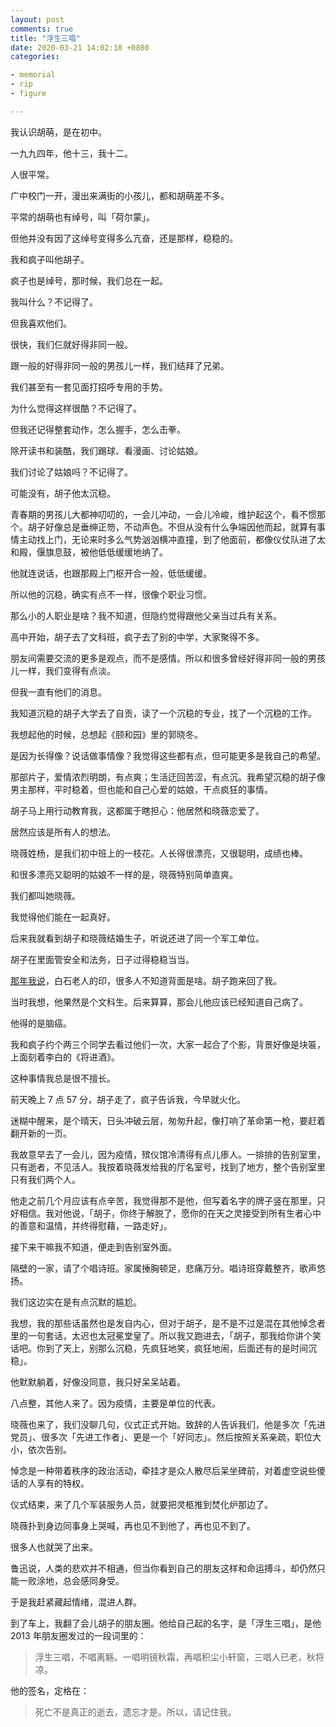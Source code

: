 ```yaml
---
layout: post
comments: true
title: "浮生三唱"
date: 2020-03-21 14:02:18 +0800
categories: 

- memorial
- rip
- figure

---
```


我认识胡萌，是在初中。

一九九四年，他十三，我十二。

人很平常。

广中校门一开，漫出来满街的小孩儿，都和胡萌差不多。

平常的胡萌也有绰号，叫「荷尔蒙」。

但他并没有因了这绰号变得多么亢奋，还是那样，稳稳的。

我和疯子叫他胡子。

疯子也是绰号，那时候，我们总在一起。

我叫什么？不记得了。

但我喜欢他们。

很快，我们仨就好得非同一般。

跟一般的好得非同一般的男孩儿一样，我们结拜了兄弟。

我们甚至有一套见面打招呼专用的手势。

为什么觉得这样很酷？不记得了。

但我还记得整套动作，怎么握手，怎么击拳。

除开读书和装酷，我们踢球、看漫画、讨论姑娘。

我们讨论了姑娘吗？不记得了。

可能没有，胡子他太沉稳。

青春期的男孩儿大都神叨叨的，一会儿冲动，一会儿冷峻，维护起这个，看不惯那个。胡子好像总是垂绅正笏，不动声色。不但从没有什么争端因他而起，就算有事情主动找上门，无论来时多么气势汹汹横冲直撞，到了他面前，都像仪仗队进了太和殿，偃旗息鼓，被他低低缓缓地纳了。

他就连说话，也跟那殿上门枢开合一般，低低缓缓。

所以他的沉稳，确实有点不一样，很像个职业习惯。

那么小的人职业是啥？我不知道，但隐约觉得跟他父亲当过兵有关系。

高中开始，胡子去了文科班，疯子去了别的中学，大家聚得不多。

朋友间需要交流的更多是观点，而不是感情。所以和很多曾经好得非同一般的男孩儿一样，我们变得有点淡。

但我一直有他们的消息。

我知道沉稳的胡子大学去了自贡，读了一个沉稳的专业，找了一个沉稳的工作。

我想起他的时候，总想起《颐和园》里的郭晓冬。

是因为长得像？说话做事情像？我觉得这些都有点，但可能更多是我自己的希望。

那部片子，爱情浓烈明朗，有点爽；生活迂回苦涩，有点沉。我希望沉稳的胡子像男主那样，平时稳着，但也能和自己心爱的姑娘，干点疯狂的事情。

胡子马上用行动教育我，这都属于瞎担心：他居然和晓薇恋爱了。

居然应该是所有人的想法。

晓薇姓杨，是我们初中班上的一枝花。人长得很漂亮，又很聪明，成绩也棒。

和很多漂亮又聪明的姑娘不一样的是，晓薇特别简单直爽。

我们都叫她晓薇。

我觉得他们能在一起真好。

后来我就看到胡子和晓薇结婚生子，听说还进了同一个军工单位。

胡子在里面管安全和法务，日子过得稳稳当当。

[那年我说](/2017/12/last-day-in-2017/)，白石老人的印，很多人不知道背面是啥。胡子跑来回了我。

当时我想，他果然是个文科生。后来算算，那会儿他应该已经知道自己病了。

他得的是脑癌。

我和疯子约个两三个同学去看过他们一次，大家一起合了个影，背景好像是块匾，上面刻着李白的《将进酒》。

这种事情我总是很不擅长。

前天晚上 7 点 57 分，胡子走了，疯子告诉我，今早就火化。

迷糊中醒来，是个晴天，日头冲破云层，匆匆升起，像打响了革命第一枪，要赶着翻开新的一页。

我故意早去了一会儿，因为疫情，殡仪馆冷清得有点儿瘆人。一排排的告别室里，只有逝者，不见活人。我按着晓薇发给我的厅名室号，找到了地方，整个告别室里只有我们两个人。

他走之前几个月应该有点辛苦，我觉得那不是他，但写着名字的牌子竖在那里，只好相信。我对他说，「胡子，你终于解脱了，愿你的在天之灵接受到所有生者心中的善意和温情，并终得慰藉，一路走好」。

接下来干嘛我不知道，便走到告别室外面。

隔壁的一家，请了个唱诗班。家属捶胸顿足，悲痛万分。唱诗班穿戴整齐，歌声悠扬。

我们这边实在是有点沉默的尴尬。

我想，我的那些话虽然也是发自内心，但对于胡子，是不是不过是混在其他悼念者里的一句套话，太迟也太冠冕堂皇了。所以我又跑进去，「胡子，那我给你讲个笑话吧。你到了天上，别那么沉稳，先疯狂地笑，疯狂地闹，后面还有的是时间沉稳」。

他默默躺着，好像没同意，我只好呆呆站着。

八点整，其他人来了。因为疫情，主要是单位的代表。

晓薇也来了，我们没聊几句，仪式正式开始。致辞的人告诉我们，他是多次「先进党员」、很多次「先进工作者」、更是一个「好同志」。然后按照关系亲疏，职位大小，依次告别。

悼念是一种带着秩序的政治活动，牵挂才是众人散尽后呆坐碑前，对着虚空说些傻话的人享有的特权。

仪式结束，来了几个军装服务人员，就要把灵柩推到焚化炉那边了。

晓薇扑到身边同事身上哭喊，再也见不到他了，再也见不到了。

很多人也就哭了出来。

鲁迅说，人类的悲欢并不相通，但当你看到自己的朋友这样和命运搏斗，却仍然只能一败涂地，总会感同身受。

于是我赶紧藏起情绪，混进人群。

到了车上，我翻了会儿胡子的朋友圈。他给自己起的名字，是「浮生三唱」，是他 2013 年朋友圈发过的一段词里的：

> 浮生三唱，不唱离觞。一唱明镜秋霜，再唱积尘小轩窗，三唱人已老，秋将凉。

他的签名，定格在：

> 死亡不是真正的逝去，遗忘才是。所以，请记住我。
